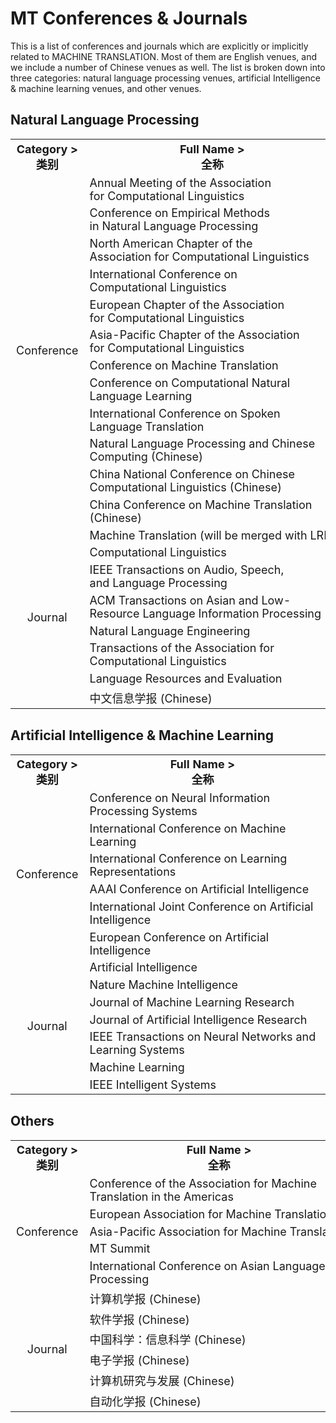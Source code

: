 # MT Conferences & Journals

This is a list of conferences and journals which are explicitly or implicitly related to MACHINE TRANSLATION. Most of them are English venues, and we include a number of Chinese venues as well. The list is broken down into three categories: natural language processing venues, artificial Intelligence & machine learning venues, and other venues.

## Natural Language Processing
<table style="font-size:18px;">
    <tr>
        <th align='center' nowrap="nowrap">Category ><br>类别</br></th>
        <th align='center' nowrap="nowrap">Full Name ><br>全称</br></th>
        <th align='center' nowrap="nowrap">Abbreviation ><br>简称（附网址）</br></th>
    </tr>
    <tr>
        <td align='center' nowrap='nowrap' rowspan='12'>Conference</br></td>
        <td nowrap='nowrap'>Annual Meeting of the Association <br>for Computational Linguistics</br></td>
        <td align='center' nowrap='nowrap'><a href='https://aclanthology.org/venues/acl/'>ACL</a></td>
    </tr>
    <tr>
        <td nowrap='nowrap'>Conference on Empirical Methods <br>in Natural Language Processing</br></td>
        <td align='center' nowrap='nowrap'><a href='https://www.aclweb.org/portal/emnlp'>EMNLP</a></td>
    </tr>
    <tr>
        <td nowrap='nowrap'>North American Chapter of the <br>Association for Computational Linguistics</br></td>
        <td align='center' nowrap='nowrap'><a href='https://naacl.org/'>NAACL</a></td>
    </tr>
    <tr>
        <td nowrap='nowrap'>International Conference on <br>Computational Linguistics</br></td>
        <td align='center' nowrap='nowrap'><a href='https://aclanthology.org/venues/coling/'>COLING</a></td>
    </tr>
    <tr>
        <td nowrap='nowrap'>European Chapter of the Association <br>for Computational Linguistics</br></td>
        <td align='center' nowrap='nowrap'><a href='https://aclanthology.org/venues/eacl/'>EACL</a></td>
    </tr>
    <tr>
        <td nowrap='nowrap'>Asia-Pacific Chapter of the Association <br>for Computational Linguistics</br></td>
        <td align='center' nowrap='nowrap'><a href='https://aclanthology.org/venues/aacl/'>AACL</a></td>
    </tr>
    <tr>
        <td nowrap='nowrap'>Conference on Machine Translation</td>
        <td align='center' nowrap='nowrap'><a href='https://www.statmt.org/wmt22/'>WMT</a></td>
    </tr>
    <tr>
        <td nowrap='nowrap'>Conference on Computational Natural <br>Language Learning</br></td>
        <td align='center' nowrap='nowrap'><a href='https://www.conll.org/2021'>CoNLL</a></td>
    </tr>
    <tr>
        <td nowrap='nowrap'>International Conference on Spoken <br>Language Translation</br></td>
        <td align='center' nowrap='nowrap'><a href='https://iwslt.org/'>IWSLT</a></td>
    </tr>
    <tr>
        <td nowrap='nowrap'>Natural Language Processing and Chinese <br>Computing (Chinese)</br></td>
        <td align='center' nowrap='nowrap'><a href='http://tcci.ccf.org.cn/conference/2022/'>NLPCC</a></td>
    </tr>
    <tr>
        <td nowrap='nowrap'>China National Conference on Chinese <br>Computational Linguistics (Chinese)</br></td>
        <td align='center' nowrap='nowrap'><a href='http://cips-cl.org/static/CCL2021/index.html'>CCL</a></td>
    </tr>
    <tr/br>
        <td nowrap='nowrap'>China Conference on Machine Translation <br>(Chinese)</br></td>
        <td align='center' nowrap='nowrap'><a href='http://sc.cipsc.org.cn/mt/conference/2021/'>CCMT</a></td>
    </tr>
    <tr>
        <td align='center' nowrap='nowrap' rowspan='8'>Journal</br></td>
        <td nowrap='nowrap'>Machine Translation (will be merged with LRE)</td>
        <td align='center' nowrap='nowrap'><a href='https://www.springer.com/journal/10590'>MT</a></td>
    </tr>
    <tr>
        <td nowrap='nowrap'>Computational Linguistics</td>
        <td align='center' nowrap='nowrap'><a href='https://direct.mit.edu/coli'>CL</a></td>
    </tr>
    <tr>
        <td nowrap='nowrap'>IEEE Transactions on Audio, Speech, <br>and Language Processing</br></td>
        <td align='center' nowrap='nowrap'><a href='https://ieeexplore.ieee.org/xpl/RecentIssue.jsp?punumber=10376'>TASLP</a></td>
    </tr>
    <tr>
        <td nowrap='nowrap'>ACM Transactions on Asian and Low-<br>Resource Language Information Processing</br></td>
        <td align='center' nowrap='nowrap'><a href='https://dl.acm.org/journal/tallip'>TALLIP</a></td>
    </tr>
    <tr>
        <td nowrap='nowrap'>Natural Language Engineering</td>
        <td align='center' nowrap='nowrap'><a href='https://www.cambridge.org/core/journals/natural-language-engineering'>NLE</a></td>
    </tr>
    <tr>
        <td nowrap='nowrap'>Transactions of the Association for <br>Computational Linguistics</br></td>
        <td align='center' nowrap='nowrap'><a href='https://transacl.org/index.php/tacl'>TACL</a></td>
    </tr>
    <tr>
        <td nowrap='nowrap'>Language Resources and Evaluation</td>
        <td align='center' nowrap='nowrap'><a href='https://www.springer.com/journal/10579'>LRE</a></td>
    </tr>
    <tr>
        <td nowrap='nowrap'>中文信息学报 (Chinese)</td>
        <td align='center' nowrap='nowrap'><a href='http://jcip.cipsc.org.cn/CN/volumn/home.shtml'>link</a></td>
    </tr>
</table>

## Artificial Intelligence & Machine Learning
<table style="font-size:18px;">
    <tr>
        <th align='center' nowrap="nowrap">Category ><br>类别</br></th>
        <th align='center' nowrap="nowrap">Full Name ><br>全称</br></th>
        <th align='center' nowrap="nowrap">Abbreviation ><br>简称（附网址）</br></th>
    </tr>
    <tr>
        <td align='center' nowrap='nowrap' rowspan='6'>Conference</br></td>
        <td nowrap='nowrap'>Conference on Neural Information <br>Processing Systems</br></td>
        <td align='center' nowrap='nowrap'><a href='https://neurips.cc/'>NeurIPS</a></td>
    </tr>
    <tr>
        <td nowrap='nowrap'>International Conference on Machine <br>Learning</br></td>
        <td align='center' nowrap='nowrap'><a href='https://icml.cc/'>ICML</a></td>
    </tr>
    <tr>
        <td nowrap='nowrap'>International Conference on Learning <br>Representations</br></td>
        <td align='center' nowrap='nowrap'><a href='https://iclr.cc/'>ICLR</a></td>
    </tr>
    <tr>
        <td nowrap='nowrap'>AAAI Conference on Artificial Intelligence</td>
        <td align='center' nowrap='nowrap'><a href='https://aaai.org/Conferences/AAAI/aaai.php'>AAAI</a></td>
    </tr>
    <tr>
        <td nowrap='nowrap'>International Joint Conference on Artificial <br>Intelligence</br></td>
        <td align='center' nowrap='nowrap'><a href='http://www.ijcai.org/'>IJCAI</a></td>
    </tr>
    <tr>
        <td nowrap='nowrap'>European Conference on Artificial <br>Intelligence</br></td>
        <td align='center' nowrap='nowrap'><a href='http://www.eccai.org/'>ECAI</a></td>
    </tr>
    <tr>
        <td align='center' nowrap='nowrap' rowspan='7'>Journal</br></td>
        <td nowrap='nowrap'>Artificial Intelligence</td>
        <td align='center' nowrap='nowrap'><a href='https://www.journals.elsevier.com/artificial-intelligence'>AI</a></td>
    </tr>
    <tr>
        <td nowrap='nowrap'>Nature Machine Intelligence</td>
        <td align='center' nowrap='nowrap'><a href='https://www.nature.com/natmachintell/'>Nat. Mach. Intell.</a></td>
    </tr>
    <tr>
        <td nowrap='nowrap'>Journal of Machine Learning Research</td>
        <td align='center' nowrap='nowrap'><a href='https://www.jmlr.org/'>JMLR</a></td>
    </tr>
    <tr>
        <td nowrap='nowrap'>Journal of Artificial Intelligence Research</td>
        <td align='center' nowrap='nowrap'><a href='https://www.jair.org/index.php/jair'>JAIR</a></td>
    </tr>
    <tr>
        <td nowrap='nowrap'>IEEE Transactions on Neural Networks and <br>Learning Systems</br></td>
        <td align='center' nowrap='nowrap'><a href='https://ieeexplore.ieee.org/xpl/RecentIssue.jsp?punumber=5962385'>TNNLS</a></td>
    </tr>
    <tr>
        <td nowrap='nowrap'>Machine Learning</td>
        <td align='center' nowrap='nowrap'><a href='https://www.springer.com/journal/10994'>ML</a></td>
    </tr>
    <tr>
        <td nowrap='nowrap'>IEEE Intelligent Systems</td>
        <td align='center' nowrap='nowrap'><a href='https://ieeexplore.ieee.org/xpl/RecentIssue.jsp?punumber=9670'>IEEE Intell. Syst.</a></td>
    </tr>
</table>

## Others
<table style="font-size:18px;">
    <tr>
        <th align='center' nowrap="nowrap">Category ><br>类别</br></th>
        <th align='center' nowrap="nowrap">Full Name ><br>全称</br></th>
        <th align='center' nowrap="nowrap">Abbreviation ><br>简称（附网址）</br></th>
    </tr>
    <tr>
        <td align='center' nowrap='nowrap' rowspan='5'>Conference</br></td>
        <td nowrap='nowrap'>Conference of the Association for Machine <br>Translation in the Americas</br></td>
        <td align='center' nowrap='nowrap'><a href='http://www.amtaweb.org/'>AMTA</a></td>
    </tr>
    <tr>
        <td nowrap='nowrap'>European Association for Machine Translation</td>
        <td align='center' nowrap='nowrap'><a href='https://eamt.org/'>EAMT</a></td>
    </tr>
    <tr>
        <td nowrap='nowrap'>Asia-Pacific Association for Machine Translation</td>
        <td align='center' nowrap='nowrap'><a href='https://aamt.info/'>AAMT</a></td>
    </tr>
    <tr>
        <td nowrap='nowrap'>MT Summit</td>
        <td align='center' nowrap='nowrap'><a href='https://amtaweb.org/mt-summit2021/'>MT Summit</a></td>
    </tr>
    <tr>
        <td nowrap='nowrap'>International Conference on Asian Language <br>Processing</br></td>
        <td align='center' nowrap='nowrap'><a href='https://www.colips.org/conferences/ialp2021/wp/'>IALP</a></td>
    </tr>
    <tr>
        <td align='center' nowrap='nowrap' rowspan='6'>Journal</br></td>
        <td nowrap='nowrap'>计算机学报 (Chinese)</td>
        <td align='center' nowrap='nowrap'><a href='http://cjc.ict.ac.cn/'>link</a></td>
    </tr>
    <tr>
        <td nowrap='nowrap'>软件学报 (Chinese)</td>
        <td align='center' nowrap='nowrap'><a href='http://www.jos.org.cn/jos/home'>link</a></td>
    </tr>
    <tr>
        <td nowrap='nowrap'>中国科学：信息科学 (Chinese)</td>
        <td align='center' nowrap='nowrap'><a href='https://www.sciengine.com/publisher/scp/journal/SSI?slug=abstracts'>link</a></td>
    </tr>
    <tr>
        <td nowrap='nowrap'>电子学报 (Chinese)</td>
        <td align='center' nowrap='nowrap'><a href='http://www.ejournal.org.cn/'>link</a></td>
    </tr>
    <tr>
        <td nowrap='nowrap'>计算机研究与发展 (Chinese)</td>
        <td align='center' nowrap='nowrap'><a href='https://crad.ict.ac.cn/CN/1000-1239/home.shtml'>link</a></td>
    </tr>
    <tr>
        <td nowrap='nowrap'>自动化学报 (Chinese)</td>
        <td align='center' nowrap='nowrap'><a href='http://www.aas.net.cn/'>link</a></td>
    </tr>
</table>



